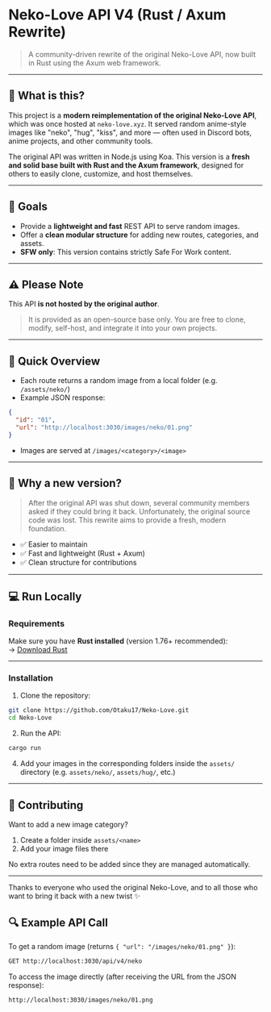 # Neko-Love API V4 (Rust / Axum Rewrite)

> A community-driven rewrite of the original Neko-Love API, now built in Rust using the Axum web framework.

---

## 🌟 What is this?

This project is a **modern reimplementation of the original Neko-Love API**, which was once hosted at `neko-love.xyz`. It served random anime-style images like "neko", "hug", "kiss", and more — often used in Discord bots, anime projects, and other community tools.

The original API was written in Node.js using Koa. This version is a **fresh and solid base built with Rust and the Axum framework**, designed for others to easily clone, customize, and host themselves.

---

## 🔧 Goals

- Provide a **lightweight and fast** REST API to serve random images.
- Offer a **clean modular structure** for adding new routes, categories, and assets.
- **SFW only**: This version contains strictly Safe For Work content.

---

## ⚠️ Please Note

This API **is not hosted by the original author**.

> It is provided as an open-source base only. You are free to clone, modify, self-host, and integrate it into your own projects.

---

## 🚀 Quick Overview

- Each route returns a random image from a local folder (e.g. `/assets/neko/`)
- Example JSON response:

```json
{
  "id": "01",
  "url": "http://localhost:3030/images/neko/01.png"
}
```

- Images are served at `/images/<category>/<image>`

---

## 🚩 Why a new version?

> After the original API was shut down, several community members asked if they could bring it back. Unfortunately, the original source code was lost. This rewrite aims to provide a fresh, modern foundation.

- ✅ Easier to maintain
- ✅ Fast and lightweight (Rust + Axum)
- ✅ Clean structure for contributions

---

## 💻 Run Locally

### Requirements

Make sure you have **Rust installed** (version 1.76+ recommended):  
→ [Download Rust](https://www.rust-lang.org/tools/install)

---

### Installation

1. Clone the repository:

```bash
git clone https://github.com/Otaku17/Neko-Love.git
cd Neko-Love
```

2. Run the API:

```bash
cargo run
```

4. Add your images in the corresponding folders inside the `assets/` directory (e.g. `assets/neko/`, `assets/hug/`, etc.)

---

## 🤝 Contributing

Want to add a new image category?

1. Create a folder inside `assets/<name>`
2. Add your image files there

No extra routes need to be added since they are managed automatically.

---

Thanks to everyone who used the original Neko-Love, and to all those who want to bring it back with a new twist ✨

## 🔍 Example API Call

To get a random image (returns `{ "url": "/images/neko/01.png" }`):

```sh
GET http://localhost:3030/api/v4/neko
```

To access the image directly (after receiving the URL from the JSON response):

```
http://localhost:3030/images/neko/01.png
```
